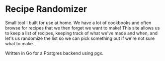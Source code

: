 # Recipe Randomizer

Small tool I built for use at home. We have a lot of cookbooks and often browse for recipes that we then forget we want to make! This site allows us to keep a list of recipes, keeping track of what we've made and when, and let's us randomize the list so we can pick something out if we're not sure what to make.

Written in Go for a Postgres backend using pgx.
